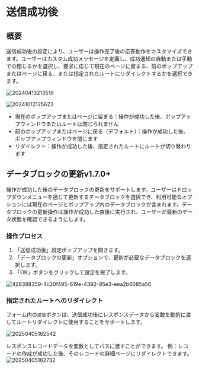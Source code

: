 # 送信成功後

## 概要

送信成功後の設定により、ユーザーは操作完了後の応答動作をカスタマイズできます。ユーザーはカスタム成功メッセージを定義し、成功通知の自動または手動での閉じるかを選択し、要求に応じて現在のページに留まる、前のポップアップまたはページに戻る、または指定されたルートにリダイレクトするかを選択できます。

![20240413213519](https://static-docs.nocobase.com/20240413213519.png)

![20241012125623](https://static-docs.nocobase.com/20241012125623.png)

- 現在のポップアップまたはページに留まる：操作が成功した後、ポップアップウィンドウまたはルートは閉じられません
- 前のポップアップまたはページに戻る（デフォルト）：操作が成功した後、ポップアップウィンドウを閉じます
- リダイレクト：操作が成功した後、指定されたルートにルートが切り替わります

## データブロックの更新<Badge>v1.7.0+</Badge>

操作が成功した後のデータブロックの更新をサポートします。ユーザーはドロップダウンメニューを通じて更新するデータブロックを選択でき、利用可能なオプションには現在のページとポップアップ内のデータブロックが含まれます。データブロックの更新操作は操作が成功した直後に実行され、ユーザーが最新のデータ状態を確認できるようにします。

### 操作プロセス
1. 「送信成功後」設定ポップアップを開きます。
2. 「データブロックの更新」オプションで、更新が必要なデータブロックを選択します。
3. 「OK」ボタンをクリックして設定を完了します。

![428388359-4c20f495-619e-4392-95e3-eea2b6085a50](https://static-docs.nocobase.com/428388359-4c20f495-619e-4392-95e3-eea2b6085a50.gif)

### 指定されたルートへのリダイレクト

フォーム内の`送信`ボタンは、送信成功後にレスポンスデータから変数を動的に渡してルートリダイレクトに使用することをサポートします。

![20250405162542](https://static-docs.nocobase.com/20250405162542.png)

レスポンスレコードデータを変数としてパスに渡すことができます。
例：レコードの作成が成功した後、そのレコードの詳細ページにリダイレクトできます。
![20250405162732](https://static-docs.nocobase.com/20250405162732.png)
